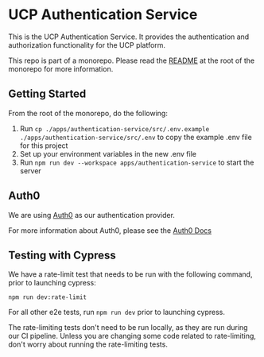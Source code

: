 # UCP Authentication Service

This is the UCP Authentication Service. It provides the authentication and authorization
functionality for the UCP platform.

This repo is part of a monorepo. Please read the [README](../../README.md) at the root of the monorepo for more
information.

## Getting Started

From the root of the monorepo, do the following:

1. Run `cp ./apps/authentication-service/src/.env.example ./apps/authentication-service/src/.env` to copy the example
   .env file for this project
1. Set up your environment variables in the new .env file
1. Run `npm run dev --workspace apps/authentication-service` to start the server

## Auth0

We are using [Auth0](https://auth0.com/) as our authentication provider.

For more information about Auth0, please see the [Auth0 Docs](https://auth0.com/docs/)

## Testing with Cypress

We have a rate-limit test that needs to be run with the following command, prior to launching cypress:

`npm run dev:rate-limit`

For all other e2e tests, run `npm run dev` prior to launching cypress.

The rate-limiting tests don't need to be run locally, as they are run during our CI pipeline. Unless you are changing some
code related to rate-limiting, don't worry about running the rate-limiting tests.
